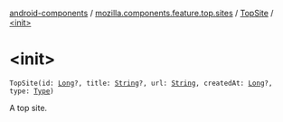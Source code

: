 [android-components](../../index.md) / [mozilla.components.feature.top.sites](../index.md) / [TopSite](index.md) / [&lt;init&gt;](./-init-.md)

# &lt;init&gt;

`TopSite(id: `[`Long`](https://kotlinlang.org/api/latest/jvm/stdlib/kotlin/-long/index.html)`?, title: `[`String`](https://kotlinlang.org/api/latest/jvm/stdlib/kotlin/-string/index.html)`?, url: `[`String`](https://kotlinlang.org/api/latest/jvm/stdlib/kotlin/-string/index.html)`, createdAt: `[`Long`](https://kotlinlang.org/api/latest/jvm/stdlib/kotlin/-long/index.html)`?, type: `[`Type`](-type/index.md)`)`

A top site.

